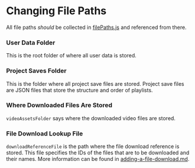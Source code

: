 # Changing File Paths

All file paths *should* be collected in [filePaths.js](../filePaths.js) and referenced from there. 

### User Data Folder
This is the root folder of where all user data is stored.

### Project Saves Folder
This is the folder where all project save files are stored. Project save files are JSON files that store the structure and order of playlists.

### Where Downloaded Files Are Stored
`videoAssetsFolder` says where the downloaded video files are stored. 

### File Download Lookup File
`downloadReferenceFile` is the path where the file download reference is stored. This file specifies the IDs of the files that are to be downloaded and their names. More information can be found in [adding-a-file-download.md](./adding-a-file-download.md).